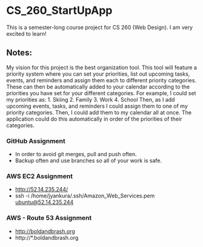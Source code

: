 # CS_260_StartUpApp
This is a semester-long course project for CS 260 (Web Design). 
I am very excited to learn!

## Notes: 
My vision for this project is the best organization tool. This tool will feature a priority system where you can set your priorities, list out upcoming tasks, events, and reminders and assign them each to different priority categories. These can then be automatically added to your calendar according to the priorities you have set for your different categories. For example, I could set my priorities as: 
    1. Skiing 
    2. Family 
    3. Work 
    4. School 
Then, as I add upcoming events, tasks, and reminders I could assign them to one of my priority categories. Then, I could add them to my calendar all at once. The application could do this automatically in order of the priorities of their categories. 

### GitHub Assignment
- In order to avoid git merges, pull and push often. 
- Backup often and use branches so all of your work is safe. 

### AWS EC2 Assignment 
- http://52.14.235.244/
- ssh -i /home/jyankura/.ssh/Amazon_Web_Services.pem ubuntu@52.14.235.244

### AWS - Route 53 Assignment 
- http://boldandbrash.org 
- http://*.boldandbrash.org